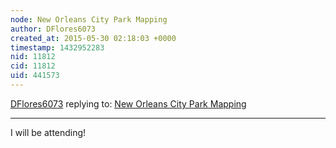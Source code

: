 ```yaml
---
node: New Orleans City Park Mapping
author: DFlores6073
created_at: 2015-05-30 02:18:03 +0000
timestamp: 1432952283
nid: 11812
cid: 11812
uid: 441573
---
```




[DFlores6073](../profile/DFlores6073) replying to: [New Orleans City Park Mapping](../notes/stevie/05-13-2015/new-orleans-city-park-mapping)

----
I will be attending!